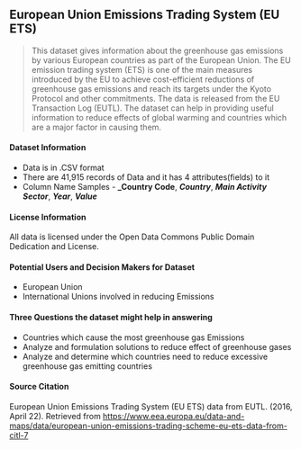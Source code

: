 ## European Union Emissions Trading System (EU ETS)

> This dataset gives information about the greenhouse gas emissions by various European countries as part of the European Union. The EU emission trading system (ETS) is one of the main measures introduced by the EU to achieve cost-efficient reductions of greenhouse gas emissions and reach its targets under the Kyoto Protocol and other commitments. The data is released from the EU Transaction Log (EUTL). The dataset can help in providing useful information to reduce effects of global warming and countries which are a major factor in causing them.

#### Dataset Information
* Data is in .CSV format
* There are 41,915 records of Data and it has 4 attributes(fields) to it
* Column Name Samples - **_Country Code**, **_Country_**, **_Main Activity Sector_**, **_Year_**, **_Value_**

#### License Information
All data is licensed under the Open Data Commons Public Domain Dedication and License.

#### Potential Users and Decision Makers for Dataset
* European Union
* International Unions involved in reducing Emissions

#### Three Questions the dataset might help in answering
* Countries which cause the most greenhouse gas Emissions
* Analyze and formulation solutions to reduce effect of greenhouse gases
* Analyze and determine which countries need to reduce excessive greenhouse gas emitting countries

#### Source Citation
European Union Emissions Trading System (EU ETS) data from EUTL. (2016, April 22). Retrieved from https://www.eea.europa.eu/data-and-maps/data/european-union-emissions-trading-scheme-eu-ets-data-from-citl-7
